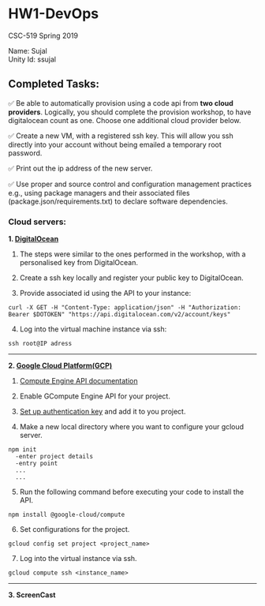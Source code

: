 # HW1-DevOps
CSC-519 Spring 2019

Name: Sujal\
Unity Id: ssujal

## Completed Tasks:
:white_check_mark: Be able to automatically provision using a code api from **two cloud providers**. Logically, you should complete the provision workshop, to have digitalocean count as one. Choose one additional cloud provider below.

:white_check_mark: Create a new VM, with a registered ssh key. This will allow you ssh directly into your account without being emailed a temporary root password.

:white_check_mark: Print out the ip address of the new server.

:white_check_mark: Use proper and source control and configuration management practices e.g., using package managers and their associated files (package.json/requirements.txt) to declare software dependencies.

### Cloud servers:
**1. [DigitalOcean](https://www.digitalocean.com/)**
1. The steps were similar to the ones performed in the workshop, with a personalised key from DigitalOcean.

2. Create a ssh key locally and register your public key to DigitalOcean.

3. Provide associated id using the API to your instance:
```
curl -X GET -H "Content-Type: application/json" -H "Authorization: Bearer $DOTOKEN" "https://api.digitalocean.com/v2/account/keys"
```
4. Log into the virtual machine instance via ssh:
```
ssh root@IP adress
```
---
**2. [Google Cloud Platform(GCP)](https://cloud.google.com/free/)**

1. [Compute Engine API documentation](https://cloud.google.com/compute/docs/reference/rest/v1/)

2. Enable GCompute Engine API for your project.

3. [Set up authentication key](https://cloud.google.com/docs/authentication/getting-started) and add it to you project.

4. Make a new local directory where you want to configure your gcloud server.
```
npm init
  -enter project details
  -entry point
  ...
  ...
```
5. Run the following command before executing your code to install the API.
```
npm install @google-cloud/compute
```

6. Set configurations for the project.
```
gcloud config set project <project_name>
```
7. Log into the virtual instance via ssh.
```
gcloud compute ssh <instance_name>
```
---
**3. ScreenCast**
